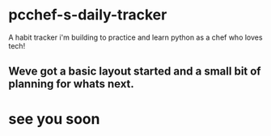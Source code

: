 # pcchef-s-daily-tracker
A habit tracker i'm building to practice and learn python as a chef who loves tech!


## Weve got a basic layout started and a small bit of planning for whats next.

# see you soon
